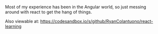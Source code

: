 Most of my experience has been in the Angular world, so just messing around with react to get the hang of things. 

Also viewable at: https://codesandbox.io/s/github/RyanColantuono/react-learning
